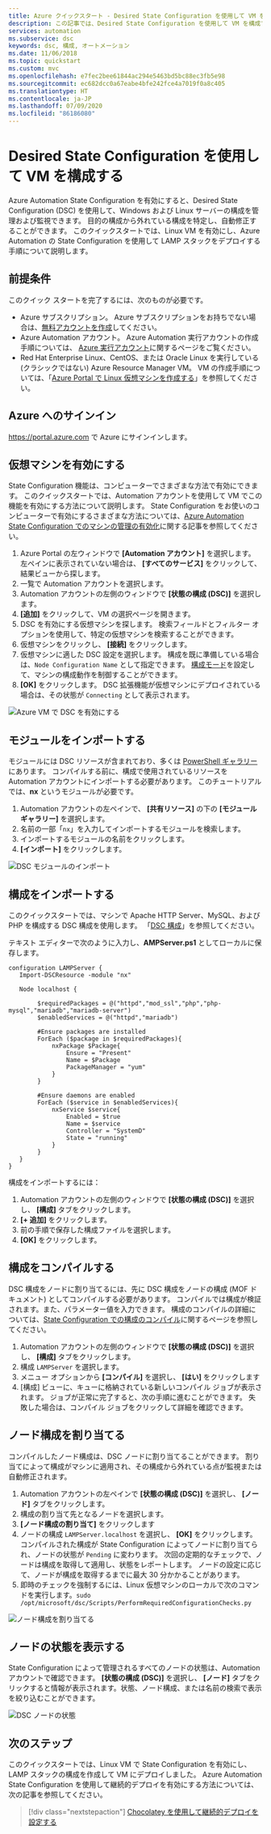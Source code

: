 ```yaml
---
title: Azure クイックスタート - Desired State Configuration を使用して VM を構成する | Microsoft Docs
description: この記事では、Desired State Configuration を使用して VM を構成する方法について説明します。
services: automation
ms.subservice: dsc
keywords: dsc, 構成, オートメーション
ms.date: 11/06/2018
ms.topic: quickstart
ms.custom: mvc
ms.openlocfilehash: e7fec2bee61844ac294e5463bd5bc88ec3fb5e98
ms.sourcegitcommit: ec682dcc0a67eabe4bfe242fce4a7019f0a8c405
ms.translationtype: HT
ms.contentlocale: ja-JP
ms.lasthandoff: 07/09/2020
ms.locfileid: "86186080"
---
```

# <a name="configure-a-vm-with-desired-state-configuration"></a>Desired State Configuration を使用して VM を構成する

Azure Automation State Configuration を有効にすると、Desired State Configuration (DSC) を使用して、Windows および Linux サーバーの構成を管理および監視できます。 目的の構成から外れている構成を特定し、自動修正することができます。 このクイックスタートでは、Linux VM を有効にし、Azure Automation の State Configuration を使用して LAMP スタックをデプロイする手順について説明します。

## <a name="prerequisites"></a>前提条件

このクイック スタートを完了するには、次のものが必要です。

* Azure サブスクリプション。 Azure サブスクリプションをお持ちでない場合は、[無料アカウントを作成](https://azure.microsoft.com/free/)してください。
* Azure Automation アカウント。 Azure Automation 実行アカウントの作成手順については、 [Azure 実行アカウント](./manage-runas-account.md)に関するページをご覧ください。
* Red Hat Enterprise Linux、CentOS、または Oracle Linux を実行している (クラシックではない) Azure Resource Manager VM。 VM の作成手順については、「[Azure Portal で Linux 仮想マシンを作成する](../virtual-machines/linux/quick-create-portal.md)」を参照してください。

## <a name="sign-in-to-azure"></a>Azure へのサインイン
https://portal.azure.com で Azure にサインインします。

## <a name="enable-a-virtual-machine"></a>仮想マシンを有効にする

State Configuration 機能は、コンピューターでさまざまな方法で有効にできます。 このクイックスタートでは、Automation アカウントを使用して VM でこの機能を有効にする方法について説明します。 State Configuration をお使いのコンピューターで有効にするさまざまな方法については、[Azure Automation State Configuration でのマシンの管理の有効化](./automation-dsc-onboarding.md)に関する記事を参照してください。

1. Azure Portal の左ウィンドウで **[Automation アカウント]** を選択します。 左ペインに表示されていない場合は、 **[すべてのサービス]** をクリックして、結果ビューから探します。
1. 一覧で Automation アカウントを選択します。
1. Automation アカウントの左側のウィンドウで **[状態の構成 (DSC)]** を選択します。
2. **[追加]** をクリックして、VM の選択ページを開きます。
3. DSC を有効にする仮想マシンを探します。 検索フィールドとフィルター オプションを使用して、特定の仮想マシンを検索することができます。
4. 仮想マシンをクリックし、 **[接続]** をクリックします。
5. 仮想マシンに適した DSC 設定を選択します。 構成を既に準備している場合は、`Node Configuration Name` として指定できます。 [構成モード](/powershell/scripting/dsc/managing-nodes/metaConfig)を設定して、マシンの構成動作を制御することができます。
6. **[OK]** をクリックします。 DSC 拡張機能が仮想マシンにデプロイされている場合は、その状態が `Connecting` として表示されます。

![Azure VM で DSC を有効にする](./media/automation-quickstart-dsc-configuration/dsc-onboard-azure-vm.png)

## <a name="import-modules"></a>モジュールをインポートする

モジュールには DSC リソースが含まれており、多くは [PowerShell ギャラリー](https://www.powershellgallery.com)にあります。 コンパイルする前に、構成で使用されているリソースを Automation アカウントにインポートする必要があります。 このチュートリアルでは、**nx** というモジュールが必要です。

1. Automation アカウントの左ペインで、 **[共有リソース]** の下の **[モジュール ギャラリー]** を選択します。
1. 名前の一部「`nx`」を入力してインポートするモジュールを検索します。
1. インポートするモジュールの名前をクリックします。
1. **[インポート]** をクリックします。

![DSC モジュールのインポート](./media/automation-quickstart-dsc-configuration/dsc-import-module-nx.png)

## <a name="import-the-configuration"></a>構成をインポートする

このクイックスタートでは、マシンで Apache HTTP Server、MySQL、および PHP を構成する DSC 構成を使用します。 「[DSC 構成](/powershell/scripting/dsc/configurations/configurations)」を参照してください。

テキスト エディターで次のように入力し、**AMPServer.ps1** としてローカルに保存します。

```powershell-interactive
configuration LAMPServer {
   Import-DSCResource -module "nx"

   Node localhost {

        $requiredPackages = @("httpd","mod_ssl","php","php-mysql","mariadb","mariadb-server")
        $enabledServices = @("httpd","mariadb")

        #Ensure packages are installed
        ForEach ($package in $requiredPackages){
            nxPackage $Package{
                Ensure = "Present"
                Name = $Package
                PackageManager = "yum"
            }
        }

        #Ensure daemons are enabled
        ForEach ($service in $enabledServices){
            nxService $service{
                Enabled = $true
                Name = $service
                Controller = "SystemD"
                State = "running"
            }
        }
   }
}
```

構成をインポートするには：

1. Automation アカウントの左側のウィンドウで **[状態の構成 (DSC)]** を選択し、 **[構成]** タブをクリックします。
2. **[+ 追加]** をクリックします。
3. 前の手順で保存した構成ファイルを選択します。
4. **[OK]** をクリックします。

## <a name="compile-a-configuration"></a>構成をコンパイルする

DSC 構成をノードに割り当てるには、先に DSC 構成をノードの構成 (MOF ドキュメント) としてコンパイルする必要があります。 コンパイルでは構成が検証されます。また、パラメーター値を入力できます。 構成のコンパイルの詳細については、[State Configuration での構成のコンパイル](automation-dsc-compile.md)に関するページを参照してください。

1. Automation アカウントの左側のウィンドウで **[状態の構成 (DSC)]** を選択し、 **[構成]** タブをクリックします。
1. 構成 `LAMPServer` を選択します。
1. メニュー オプションから **[コンパイル]** を選択し、 **[はい]** をクリックします
1. [構成] ビューに、キューに格納されている新しいコンパイル ジョブが表示されます。 ジョブが正常に完了すると、次の手順に進むことができます。 失敗した場合は、コンパイル ジョブをクリックして詳細を確認できます。

## <a name="assign-a-node-configuration"></a>ノード構成を割り当てる

コンパイルしたノード構成は、DSC ノードに割り当てることができます。 割り当てによって構成がマシンに適用され、その構成から外れている点が監視または自動修正されます。

1. Automation アカウントの左ペインで **[状態の構成 (DSC)]** を選択し、 **[ノード]** タブをクリックします。
1. 構成の割り当て先となるノードを選択します。
1. **[ノード構成の割り当て]** をクリックします
1. ノードの構成 `LAMPServer.localhost` を選択し、 **[OK]** をクリックします。 コンパイルされた構成が State Configuration によってノードに割り当てられ、ノードの状態が `Pending` に変わります。 次回の定期的なチェックで、ノードは構成を取得して適用し、状態をレポートします。 ノードの設定に応じて、ノードが構成を取得するまでに最大 30 分かかることがあります。 
1. 即時のチェックを強制するには、Linux 仮想マシンのローカルで次のコマンドを実行します。`sudo /opt/microsoft/dsc/Scripts/PerformRequiredConfigurationChecks.py`

![ノード構成を割り当てる](./media/automation-quickstart-dsc-configuration/dsc-assign-node-configuration.png)

## <a name="view-node-status"></a>ノードの状態を表示する

State Configuration によって管理されるすべてのノードの状態は、Automation アカウントで確認できます。 **[状態の構成 (DSC)]** を選択し、 **[ノード]** タブをクリックすると情報が表示されます。状態、ノード構成、または名前の検索で表示を絞り込むことができます。

![DSC ノードの状態](./media/automation-quickstart-dsc-configuration/dsc-node-status.png)

## <a name="next-steps"></a>次のステップ

このクイックスタートでは、Linux VM で State Configuration を有効にし、LAMP スタックの構成を作成して VM にデプロイしました。 Azure Automation State Configuration を使用して継続的デプロイを有効にする方法については、次の記事を参照してください。

> [!div class="nextstepaction"]
> [Chocolatey を使用して継続的デプロイを設定する](./automation-dsc-cd-chocolatey.md)
